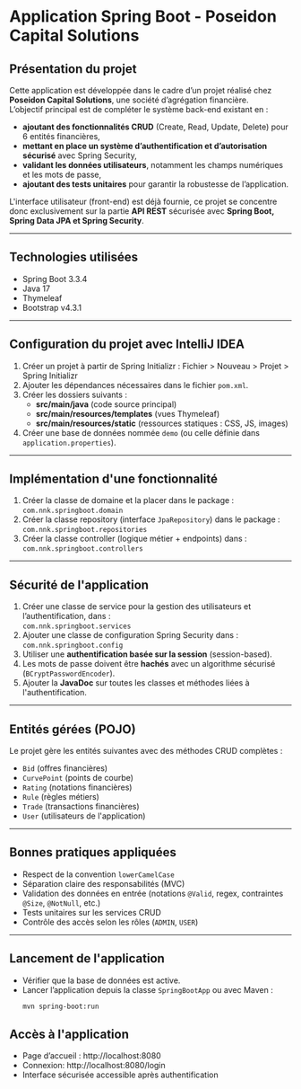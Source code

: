 # Application Spring Boot - Poseidon Capital Solutions

## Présentation du projet

Cette application est développée dans le cadre d’un projet réalisé chez **Poseidon Capital Solutions**, une société d’agrégation financière.  
L’objectif principal est de compléter le système back-end existant en :

- **ajoutant des fonctionnalités CRUD** (Create, Read, Update, Delete) pour 6 entités financières,
- **mettant en place un système d’authentification et d’autorisation sécurisé** avec Spring Security,
- **validant les données utilisateurs**, notamment les champs numériques et les mots de passe,
- **ajoutant des tests unitaires** pour garantir la robustesse de l’application.

L'interface utilisateur (front-end) est déjà fournie, ce projet se concentre donc exclusivement sur la partie **API REST** sécurisée avec **Spring Boot, Spring Data JPA et Spring Security**.

---

## Technologies utilisées

- Spring Boot 3.3.4
- Java 17
- Thymeleaf
- Bootstrap v4.3.1

---

## Configuration du projet avec IntelliJ IDEA

1. Créer un projet à partir de Spring Initializr : Fichier > Nouveau > Projet > Spring Initializr
2. Ajouter les dépendances nécessaires dans le fichier `pom.xml`.
3. Créer les dossiers suivants :
   - **src/main/java** (code source principal)
   - **src/main/resources/templates** (vues Thymeleaf)
   - **src/main/resources/static** (ressources statiques : CSS, JS, images)
4. Créer une base de données nommée `demo` (ou celle définie dans `application.properties`).

---

## Implémentation d'une fonctionnalité

1. Créer la classe de domaine et la placer dans le package :  
   `com.nnk.springboot.domain`
2. Créer la classe repository (interface `JpaRepository`) dans le package :  
   `com.nnk.springboot.repositories`
3. Créer la classe controller (logique métier + endpoints) dans :  
   `com.nnk.springboot.controllers`

---

## Sécurité de l'application

1. Créer une classe de service pour la gestion des utilisateurs et l’authentification, dans :  
   `com.nnk.springboot.services`
2. Ajouter une classe de configuration Spring Security dans :  
   `com.nnk.springboot.config`
3. Utiliser une **authentification basée sur la session** (session-based).
4. Les mots de passe doivent être **hachés** avec un algorithme sécurisé (`BCryptPasswordEncoder`).
5. Ajouter la **JavaDoc** sur toutes les classes et méthodes liées à l'authentification.

---

## Entités gérées (POJO)

Le projet gère les entités suivantes avec des méthodes CRUD complètes :

- `Bid` (offres financières)
- `CurvePoint` (points de courbe)
- `Rating` (notations financières)
- `Rule` (règles métiers)
- `Trade` (transactions financières)
- `User` (utilisateurs de l'application)

---

## Bonnes pratiques appliquées

- Respect de la convention `lowerCamelCase`
- Séparation claire des responsabilités (MVC)
- Validation des données en entrée (notations `@Valid`, regex, contraintes `@Size`, `@NotNull`, etc.)
- Tests unitaires sur les services CRUD
- Contrôle des accès selon les rôles (`ADMIN`, `USER`)

---

## Lancement de l'application

- Vérifier que la base de données est active.
- Lancer l’application depuis la classe `SpringBootApp` ou avec Maven :
  ```bash
  mvn spring-boot:run

## Accès à l'application 
- Page d’accueil : http://localhost:8080
- Connexion: http://localhost:8080/login
- Interface sécurisée accessible après authentification